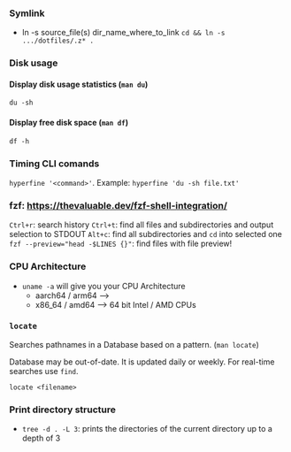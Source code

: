 ### Symlink

- ln -s source_file(s) dir_name_where_to_link
`cd && ln -s .../dotfiles/.z* .`


### Disk usage

#### Display disk usage statistics (`man du`)
`du -sh`

#### Display free disk space (`man df`)
`df -h`

### Timing CLI comands
`hyperfine '<command>'`. Example: `hyperfine 'du -sh file.txt'`

### fzf: https://thevaluable.dev/fzf-shell-integration/

`Ctrl+r`: search history
`Ctrl+t`: find all files and subdirectories and output selection to STDOUT
`Alt+c`: find all subdirectories and `cd` into selected one
`fzf --preview="head -$LINES {}"`: find files with file preview!

### CPU Architecture

- `uname -a` will give you your CPU Architecture
  - aarch64 / arm64 --> 
  - x86_64 / amd64  --> 64 bit Intel / AMD CPUs

### `locate`

Searches pathnames in a Database based on a pattern. (`man locate`)

Database may be out-of-date. It is updated daily or weekly.
For real-time searches use `find`.

`locate <filename>`

### Print directory structure

- `tree -d . -L 3`: prints the directories of the current directory up to a depth of 3
